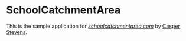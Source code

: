 # SchoolCatchmentArea

This is the sample application for
[*schoolcatchmentarea.com*](http://schoolcatchmentarea.com/)
by [Casper Stevens](stevenscasper@gmail.com/).